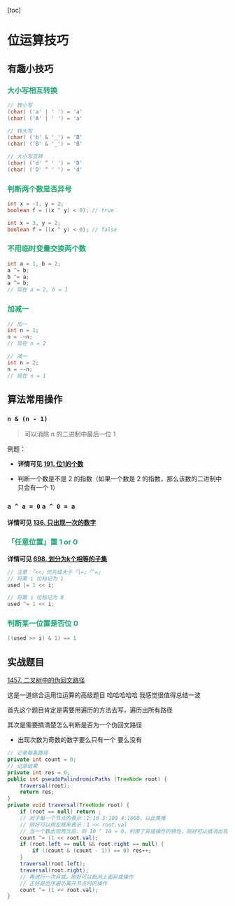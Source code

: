[toc]

# 位运算技巧

## 有趣小技巧

### <font color=#1FA774>大小写相互转换</font>

```java
// 转小写
(char) ('a' | ' ') = 'a'
(char) ('A' | ' ') = 'a'

// 转大写
(char) ('b' & '_') = 'B'
(char) ('B' & '_') = 'B'

// 大小写互转
(char) ('d' ^ ' ') = 'D'
(char) ('D' ^ ' ') = 'd'
```

### <font color=#1FA774>判断两个数是否异号</font>

```java
int x = -1, y = 2;
boolean f = ((x ^ y) < 0); // true

int x = 3, y = 2;
boolean f = ((x ^ y) < 0); // false
```

### <font color=#1FA774>不用临时变量交换两个数</font>

```java
int a = 1, b = 2;
a ^= b;
b ^= a;
a ^= b;
// 现在 a = 2, b = 1
```

### <font color=#1FA774>加减一</font>

```java
// 加一
int n = 1;
n = -~n;
// 现在 n = 2

// 减一
int n = 2;
n = ~-n;
// 现在 n = 1
```

## 算法常用操作

### `n & (n - 1)`

> 可以消除 n 的二进制中最后一位 1

例题：

- **详情可见 [191. 位1的个数](https://leetcode-cn.com/problems/number-of-1-bits/)**

- 判断一个数是不是 2 的指数（如果一个数是 2 的指数，那么该数的二进制中只会有一个 1）

### `a ^ a = 0` `a ^ 0 = a`

**详情可见 [136. 只出现一次的数字](https://leetcode-cn.com/problems/single-number/)**

### <font color=#1FA774>「任意位置」置 1 or 0</font>

**详情可见 [698. 划分为k个相等的子集](https://leetcode-cn.com/problems/partition-to-k-equal-sum-subsets/)**

```java
// 注意：「<<」优先级大于「|=」「^=」
// 将第 i 位标记为 1
used |= 1 << i;

// 将第 i 位标记为 0
used ^= 1 << i;
```

### <font color=#1FA774>判断某一位置是否位 0</font>

```java
((used >> i) & 1) == 1
```

## 实战题目

[1457. 二叉树中的伪回文路径](https://leetcode-cn.com/problems/pseudo-palindromic-paths-in-a-binary-tree/)

这是一道综合运用位运算的高级题目 哈哈哈哈哈 我感觉很值得总结一波

首先这个题目肯定是需要用遍历的方法去写，遍历出所有路径

其次是需要搞清楚怎么判断是否为一个伪回文路径

- 出现次数为奇数的数字要么只有一个 要么没有

```java
// 记录每条路径
private int count = 0;
// 记录结果
private int res = 0;
public int pseudoPalindromicPaths (TreeNode root) {
    traversal(root);
    return res;
}
private void traversal(TreeNode root) {
    if (root == null) return ;
    // 对于每一个节点的表示：2:10 3:100 4:1000，以此类推
    // 刚好可以用左移来表示：1 << root.val
    // 当一个数出现两次后，则 10 ^ 10 = 0，利用了异或操作的特性，刚好可以抵消出现偶数次数的情况
    count ^= (1 << root.val);
    if (root.left == null && root.right == null) {
        if ((count & (count - 1)) == 0) res++;
    }
    traversal(root.left);
    traversal(root.right);
    // 再进行一次异或，刚好可以抵消上面异或操作
    // 正好是后序遍历离开节点时的操作
    count ^= (1 << root.val);
}
```

